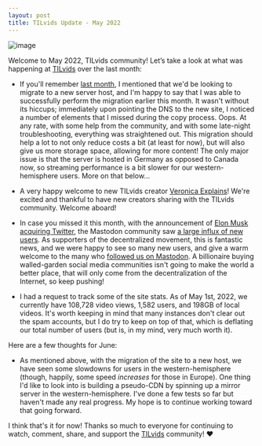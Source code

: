 ```yaml
---
layout: post
title: TILvids Update - May 2022
---
```


![image](https://user-images.githubusercontent.com/69435791/166168805-75edab62-2719-4cc1-916e-dec4a3e1cfff.png)


Welcome to May 2022, TILvids community! Let’s take a look at what was happening at [TILvids](https://tilvids.com) over the last month:

- If you'll remember [last month](https://blog.tilvids.com/TILvids-Update-April-2022/), I mentioned that we'd be looking to migrate to a new server host, and I'm happy to say that I was able to successfully perform the migration earlier this month. It wasn't without its hiccups; immediately upon pointing the DNS to the new site, I noticed a number of elements that I missed during the copy process. Oops. At any rate, with some help from the community, and with some late-night troubleshooting, everything was straightened out. This migration should help a lot to not only reduce costs a bit (at least for now), but will also give us more storage space, allowing for more content! The only major issue is that the server is hosted in Germany as opposed to Canada now, so streaming performance is a bit slower for our western-hemisphere users. More on that below...

- A very happy welcome to new TILvids creator [Veronica Explains](https://tilvids.com/a/veronicaexplains)! We're excited and thankful to have new creators sharing with the TILvids community. Welcome aboard!

- In case you missed it this month, with the announcement of [Elon Musk acquiring Twitter](https://arstechnica.com/tech-policy/2022/04/twitter-reportedly-set-to-accept-elon-musks-offer-to-buy-the-company/), the Mastodon community saw [a large influx of new users](https://www.pcmag.com/how-to/how-to-get-started-on-mastodon-and-leave-twitter-behind). As supporters of the decentralized movement, this is fantastic news, and we were happy to see so many new users, and give a warm welcome to the many who [followed us on Mastodon](https://mstdn.social/web/@tilvids). A billionaire buying walled-garden social media communities isn't going to make the world a better place, that will only come from the decentralization of the Internet, so keep pushing!

- I had a request to track some of the site stats. As of May 1st, 2022, we currently have 108,728 video views, 1,582 users, and 198GB of local videos. It's worth keeping in mind that many instances don't clear out the spam accounts, but I do try to keep on top of that, which is deflating our total number of users (but is, in my mind, very much worth it).

Here are a few thoughts for June:

- As mentioned above, with the migration of the site to a new host, we have seen some slowdowns for users in the western-hemisphere (though, happily, some speed *increases* for those in Europe). One thing I'd like to look into is building a pseudo-CDN by spinning up a mirror server in the western-hemisphere. I've done a few tests so far but haven't made any real progress. My hope is to continue working toward that going forward.

I think that's it for now! Thanks so much to everyone for continuing to watch, comment, share, and support the [TILvids](https://tilvids.com) community! ❤️
